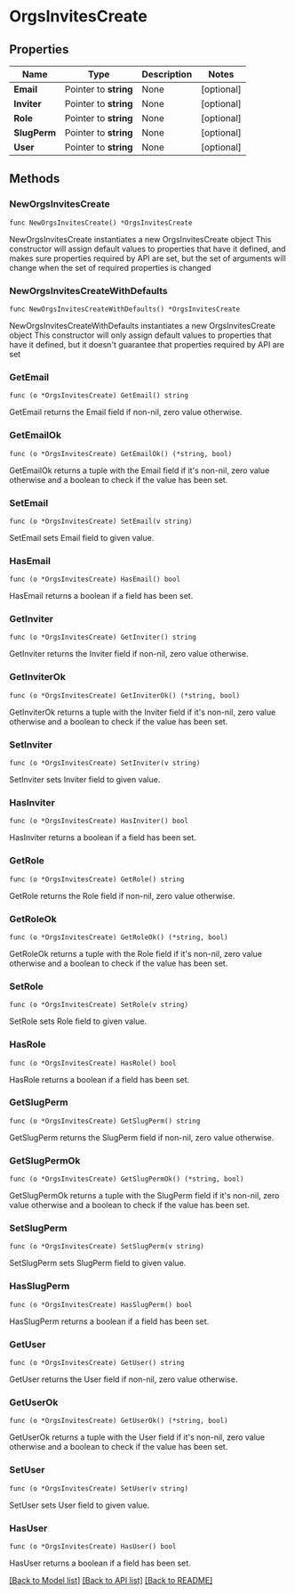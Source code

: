 # OrgsInvitesCreate

## Properties

Name | Type | Description | Notes
------------ | ------------- | ------------- | -------------
**Email** | Pointer to **string** | None | [optional] 
**Inviter** | Pointer to **string** | None | [optional] 
**Role** | Pointer to **string** | None | [optional] 
**SlugPerm** | Pointer to **string** | None | [optional] 
**User** | Pointer to **string** | None | [optional] 

## Methods

### NewOrgsInvitesCreate

`func NewOrgsInvitesCreate() *OrgsInvitesCreate`

NewOrgsInvitesCreate instantiates a new OrgsInvitesCreate object
This constructor will assign default values to properties that have it defined,
and makes sure properties required by API are set, but the set of arguments
will change when the set of required properties is changed

### NewOrgsInvitesCreateWithDefaults

`func NewOrgsInvitesCreateWithDefaults() *OrgsInvitesCreate`

NewOrgsInvitesCreateWithDefaults instantiates a new OrgsInvitesCreate object
This constructor will only assign default values to properties that have it defined,
but it doesn't guarantee that properties required by API are set

### GetEmail

`func (o *OrgsInvitesCreate) GetEmail() string`

GetEmail returns the Email field if non-nil, zero value otherwise.

### GetEmailOk

`func (o *OrgsInvitesCreate) GetEmailOk() (*string, bool)`

GetEmailOk returns a tuple with the Email field if it's non-nil, zero value otherwise
and a boolean to check if the value has been set.

### SetEmail

`func (o *OrgsInvitesCreate) SetEmail(v string)`

SetEmail sets Email field to given value.

### HasEmail

`func (o *OrgsInvitesCreate) HasEmail() bool`

HasEmail returns a boolean if a field has been set.

### GetInviter

`func (o *OrgsInvitesCreate) GetInviter() string`

GetInviter returns the Inviter field if non-nil, zero value otherwise.

### GetInviterOk

`func (o *OrgsInvitesCreate) GetInviterOk() (*string, bool)`

GetInviterOk returns a tuple with the Inviter field if it's non-nil, zero value otherwise
and a boolean to check if the value has been set.

### SetInviter

`func (o *OrgsInvitesCreate) SetInviter(v string)`

SetInviter sets Inviter field to given value.

### HasInviter

`func (o *OrgsInvitesCreate) HasInviter() bool`

HasInviter returns a boolean if a field has been set.

### GetRole

`func (o *OrgsInvitesCreate) GetRole() string`

GetRole returns the Role field if non-nil, zero value otherwise.

### GetRoleOk

`func (o *OrgsInvitesCreate) GetRoleOk() (*string, bool)`

GetRoleOk returns a tuple with the Role field if it's non-nil, zero value otherwise
and a boolean to check if the value has been set.

### SetRole

`func (o *OrgsInvitesCreate) SetRole(v string)`

SetRole sets Role field to given value.

### HasRole

`func (o *OrgsInvitesCreate) HasRole() bool`

HasRole returns a boolean if a field has been set.

### GetSlugPerm

`func (o *OrgsInvitesCreate) GetSlugPerm() string`

GetSlugPerm returns the SlugPerm field if non-nil, zero value otherwise.

### GetSlugPermOk

`func (o *OrgsInvitesCreate) GetSlugPermOk() (*string, bool)`

GetSlugPermOk returns a tuple with the SlugPerm field if it's non-nil, zero value otherwise
and a boolean to check if the value has been set.

### SetSlugPerm

`func (o *OrgsInvitesCreate) SetSlugPerm(v string)`

SetSlugPerm sets SlugPerm field to given value.

### HasSlugPerm

`func (o *OrgsInvitesCreate) HasSlugPerm() bool`

HasSlugPerm returns a boolean if a field has been set.

### GetUser

`func (o *OrgsInvitesCreate) GetUser() string`

GetUser returns the User field if non-nil, zero value otherwise.

### GetUserOk

`func (o *OrgsInvitesCreate) GetUserOk() (*string, bool)`

GetUserOk returns a tuple with the User field if it's non-nil, zero value otherwise
and a boolean to check if the value has been set.

### SetUser

`func (o *OrgsInvitesCreate) SetUser(v string)`

SetUser sets User field to given value.

### HasUser

`func (o *OrgsInvitesCreate) HasUser() bool`

HasUser returns a boolean if a field has been set.


[[Back to Model list]](../README.md#documentation-for-models) [[Back to API list]](../README.md#documentation-for-api-endpoints) [[Back to README]](../README.md)


